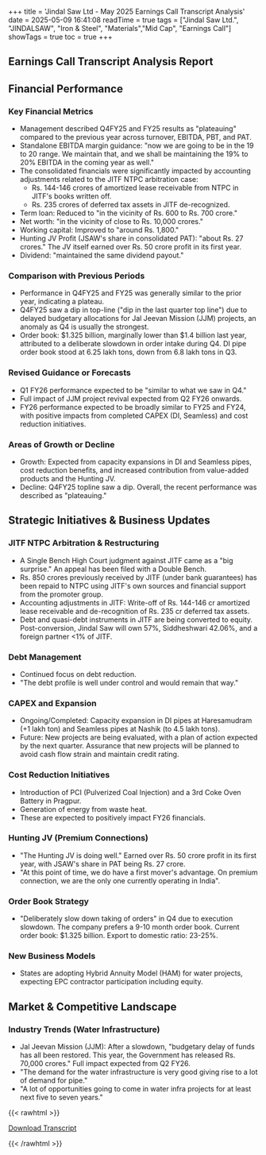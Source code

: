 +++
title = 'Jindal Saw Ltd - May 2025 Earnings Call Transcript Analysis'
date = 2025-05-09 16:41:08
readTime = true
tags = ["Jindal Saw Ltd.", "JINDALSAW", "Iron & Steel", "Materials","Mid Cap", "Earnings Call"]
showTags = true
toc = true
+++



## Earnings Call Transcript Analysis Report
## Financial Performance

### Key Financial Metrics

*   Management described Q4FY25 and FY25 results as "plateauing" compared to the previous year across turnover, EBITDA, PBT, and PAT.
*   Standalone EBITDA margin guidance: "now we are going to be in the 19 to 20 range. We maintain that, and we shall be maintaining the 19% to 20% EBITDA in the coming year as well."
*   The consolidated financials were significantly impacted by accounting adjustments related to the JITF NTPC arbitration case:
    *   Rs. 144-146 crores of amortized lease receivable from NTPC in JITF's books written off.
    *   Rs. 235 crores of deferred tax assets in JITF de-recognized.
*   Term loan: Reduced to "in the vicinity of Rs. 600 to Rs. 700 crore."
*   Net worth: "in the vicinity of close to Rs. 10,000 crores."
*   Working capital: Improved to "around Rs. 1,800."
*   Hunting JV Profit (JSAW's share in consolidated PAT): "about Rs. 27 crores." The JV itself earned over Rs. 50 crore profit in its first year.
*   Dividend: "maintained the same dividend payout."

### Comparison with Previous Periods

*   Performance in Q4FY25 and FY25 was generally similar to the prior year, indicating a plateau.
*   Q4FY25 saw a dip in top-line ("dip in the last quarter top line") due to delayed budgetary allocations for Jal Jeevan Mission (JJM) projects, an anomaly as Q4 is usually the strongest.
*   Order book: $1.325 billion, marginally lower than $1.4 billion last year, attributed to a deliberate slowdown in order intake during Q4. DI pipe order book stood at 6.25 lakh tons, down from 6.8 lakh tons in Q3.

### Revised Guidance or Forecasts

*   Q1 FY26 performance expected to be "similar to what we saw in Q4."
*   Full impact of JJM project revival expected from Q2 FY26 onwards.
*   FY26 performance expected to be broadly similar to FY25 and FY24, with positive impacts from completed CAPEX (DI, Seamless) and cost reduction initiatives.

### Areas of Growth or Decline

*   Growth: Expected from capacity expansions in DI and Seamless pipes, cost reduction benefits, and increased contribution from value-added products and the Hunting JV.
*   Decline: Q4FY25 topline saw a dip. Overall, the recent performance was described as "plateauing."

## Strategic Initiatives & Business Updates

### JITF NTPC Arbitration & Restructuring

*   A Single Bench High Court judgment against JITF came as a "big surprise." An appeal has been filed with a Double Bench.
*   Rs. 850 crores previously received by JITF (under bank guarantees) has been repaid to NTPC using JITF's own sources and financial support from the promoter group.
*   Accounting adjustments in JITF: Write-off of Rs. 144-146 cr amortized lease receivable and de-recognition of Rs. 235 cr deferred tax assets.
*   Debt and quasi-debt instruments in JITF are being converted to equity. Post-conversion, Jindal Saw will own 57%, Siddheshwari 42.06%, and a foreign partner <1% of JITF.

### Debt Management

*   Continued focus on debt reduction.
*   "The debt profile is well under control and would remain that way."

### CAPEX and Expansion

*   Ongoing/Completed: Capacity expansion in DI pipes at Haresamudram (+1 lakh ton) and Seamless pipes at Nashik (to 4.5 lakh tons).
*   Future: New projects are being evaluated, with a plan of action expected by the next quarter. Assurance that new projects will be planned to avoid cash flow strain and maintain credit rating.

### Cost Reduction Initiatives

*   Introduction of PCI (Pulverized Coal Injection) and a 3rd Coke Oven Battery in Pragpur.
*   Generation of energy from waste heat.
*   These are expected to positively impact FY26 financials.

### Hunting JV (Premium Connections)

*   "The Hunting JV is doing well." Earned over Rs. 50 crore profit in its first year, with JSAW's share in PAT being Rs. 27 crore.
*   "At this point of time, we do have a first mover's advantage. On premium connection, we are the only one currently operating in India".

### Order Book Strategy

*   "Deliberately slow down taking of orders" in Q4 due to execution slowdown. The company prefers a 9-10 month order book. Current order book: $1.325 billion. Export to domestic ratio: 23-25%.

### New Business Models

*   States are adopting Hybrid Annuity Model (HAM) for water projects, expecting EPC contractor participation including equity.

## Market & Competitive Landscape

### Industry Trends (Water Infrastructure)

*   Jal Jeevan Mission (JJM): After a slowdown, "budgetary delay of funds has all been restored. This year, the Government has released Rs. 70,000 crores." Full impact expected from Q2 FY26.
*   "The demand for the water infrastructure is very good giving rise to a lot of demand for pipe."
*   "A lot of opportunities going to come in water infra projects for at least next five to seven years."



{{< rawhtml >}}

<div class="button-container">    
    <a href="https://www.bseindia.com/stockinfo/AnnPdfOpen.aspx?Pname=c03a997d-19aa-4699-a86e-5dbe54d0bba3.pdf" target="_blank" class="report-button">
      <i class="fas fa-file-pdf"></i> Download Transcript
    </a>
</div>
    
{{< /rawhtml >}}
